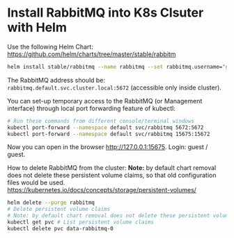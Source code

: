 # Install RabbitMQ into K8s Clsuter with Helm

Use the following Helm Chart: <https://github.com/helm/charts/tree/master/stable/rabbitm>

```sh
helm install stable/rabbitmq --name rabbitmq --set rabbitmq.username="guest" --set rabbitmq.password="guest"
```

The RabbitMQ address should be: `rabbitmq.default.svc.cluster.local:5672` (accessible only inside cluster).

You can set-up temporary access to the RabbitMQ (or Management interface) through local port forwarding feature of kubectl:

```sh
# Run these commands from different console/terminal windows
kubectl port-forward --namespace default svc/rabbitmq 5672:5672
kubectl port-forward --namespace default svc/rabbitmq 15675:15672
```

Now you can open in the browser <http://127.0.0.1:15675>. Login: guest / guest.

How to delete RabbitMQ from the cluster:
**Note:** by default chart removal does not delete these persistent volume claims, so that old configuration files would be used. <https://kubernetes.io/docs/concepts/storage/persistent-volumes/>

```sh
helm delete --purge rabbitmq
# Delete persistent volume claims
# Note: by default chart removal does not delete these persistent volume claims, so that old configuration files would be used.
kubectl get pvc # List persistent volume claims
kubectl delete pvc data-rabbitmq-0
```
